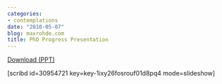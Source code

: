 ```yaml
---
categories:
- contemplations
date: "2010-05-07"
blog: maxrohde.com
title: PhD Progress Presentation
---
```


[Download (PPT)](http://dl.dropbox.com/u/957046/InstantLinnk/Knowledge_Netwo/Reports/040510/PhD_Progress_Presentation.pptx)

\[scribd id=30954721 key=key-1ixy26fosrouf01d8pq4 mode=slideshow\]